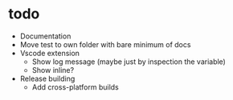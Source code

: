 # todo

- Documentation
- Move test to own folder with bare minimum of docs
- Vscode extension
  - Show log message (maybe just by inspection the variable)
  - Show inline?
- Release building
  - Add cross-platform builds
